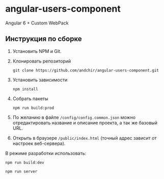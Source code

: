 # angular-users-component

Angular 6 + Custom WebPack

Инструкция по сборке
--------------------

1. Установить NPM и Git.

2. Клонировать репозиторий

    ~~~
    git clone https://github.com/andchir/angular-users-component.git
    ~~~

3. Установить зависимости

    ~~~
    npm install
    ~~~

4. Собрать пакеты

    ~~~
    npm run build:prod
    ~~~
    
5. По желанию в файле ``/config/config.common.json`` можно отредактировать название и описание проекта, а так же базовый URL.

6. Открыть в браузере ``/public/index.html`` (точный адрес зависит от настроек веб-сервера).

В режиме разработки использовать:

~~~
npm run build:dev
~~~

~~~
npm run server
~~~
